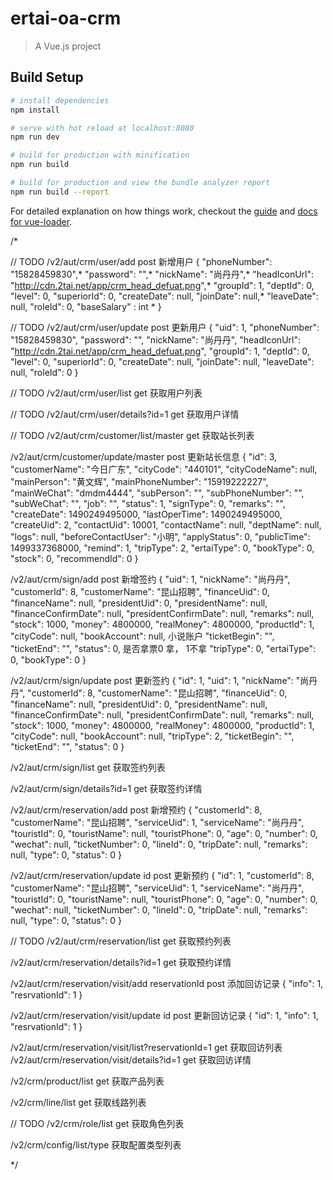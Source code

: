 # ertai-oa-crm

> A Vue.js project

## Build Setup

``` bash
# install dependencies
npm install

# serve with hot reload at localhost:8080
npm run dev

# build for production with minification
npm run build

# build for production and view the bundle analyzer report
npm run build --report
```

For detailed explanation on how things work, checkout the [guide](http://vuejs-templates.github.io/webpack/) and [docs for vue-loader](http://vuejs.github.io/vue-loader).


/*

// TODO /v2/aut/crm/user/add post 新增用户
{
  "phoneNumber": "15828459830",*
  "password": "",*
  "nickName": "尚丹丹",*
  "headIconUrl": "http://cdn.2tai.net/app/crm_head_defuat.png",*
  "groupId": 1,
  "deptId": 0,
  "level": 0,
  "superiorId": 0,
  "createDate": null,
  "joinDate": null,*
  "leaveDate": null,
  "roleId": 0,
  "baseSalary" : int *
}

// TODO /v2/aut/crm/user/update post 更新用户
{
  "uid": 1,
  "phoneNumber": "15828459830",
  "password": "",
  "nickName": "尚丹丹",
  "headIconUrl": "http://cdn.2tai.net/app/crm_head_defuat.png",
  "groupId": 1,
  "deptId": 0,
  "level": 0,
  "superiorId": 0,
  "createDate": null,
  "joinDate": null,
  "leaveDate": null,
  "roleId": 0
}

// TODO /v2/aut/crm/user/list get 获取用户列表

// TODO /v2/aut/crm/user/details?id=1 get 获取用户详情







// TODO /v2/aut/crm/customer/list/master get 获取站长列表

/v2/aut/crm/customer/update/master post 更新站长信息
{
  "id": 3,
  "customerName": "今日广东",
  "cityCode": "440101",
  "cityCodeName": null,
  "mainPerson": "黄文辉",
  "mainPhoneNumber": "15919222227",
  "mainWeChat": "dmdm4444",
  "subPerson": "",
  "subPhoneNumber": "",
  "subWeChat": "",
  "job": "",
  "status": 1,
  "signType": 0,
  "remarks": "",
  "createDate": 1490249495000,
  "lastOperTime": 1490249495000,
  "createUid": 2,
  "contactUid": 10001,
  "contactName": null,
  "deptName": null,
  "logs": null,
  "beforeContactUser": "小明",
  "applyStatus": 0,
  "publicTime": 1499337368000,
  "remind": 1,
  "tripType": 2,
  "ertaiType": 0,
  "bookType": 0,
  "stock": 0,
  "recommendId": 0
}

/v2/aut/crm/sign/add post 新增签约
{
  "uid": 1,
  "nickName": "尚丹丹",
  "customerId": 8,
  "customerName": "昆山招聘",
  "financeUid": 0,
  "financeName": null,
  "presidentUid": 0,
  "presidentName": null,
  "financeConfirmDate": null,
  "presidentConfirmDate": null,
  "remarks": null,
  "stock": 1000,
  "money": 4800000,
  "realMoney": 4800000,
  "productId": 1,
  "cityCode": null,
  "bookAccount": null, 小说账户
  "ticketBegin": "",
  "ticketEnd": "",
  "status": 0, 是否拿票0 拿， 1不拿
  "tripType": 0,
  "ertaiType": 0,
  "bookType": 0
}

/v2/aut/crm/sign/update post 更新签约
{
  "id": 1,
  "uid": 1,
  "nickName": "尚丹丹",
  "customerId": 8,
  "customerName": "昆山招聘",
  "financeUid": 0,
  "financeName": null,
  "presidentUid": 0,
  "presidentName": null,
  "financeConfirmDate": null,
  "presidentConfirmDate": null,
  "remarks": null,
  "stock": 1000,
  "money": 4800000,
  "realMoney": 4800000,
  "productId": 1,
  "cityCode": null,
  "bookAccount": null,
  "tripType": 2,
  "ticketBegin": "",
  "ticketEnd": "",
  "status": 0
}

/v2/aut/crm/sign/list get 获取签约列表

/v2/aut/crm/sign/details?id=1 get 获取签约详情






/v2/aut/crm/reservation/add post 新增预约
{
  "customerId": 8,
  "customerName": "昆山招聘",
  "serviceUid": 1,
  "serviceName": "尚丹丹",
  "touristId": 0,
  "touristName": null,
  "touristPhone": 0,
  "age": 0,
  "number": 0,
  "wechat": null,
  "ticketNumber": 0,
  "lineId": 0,
  "tripDate": null,
  "remarks": null,
  "type": 0,
  "status": 0
}

/v2/aut/crm/reservation/update id post 更新预约
{
  "id": 1,
  "customerId": 8,
  "customerName": "昆山招聘",
  "serviceUid": 1,
  "serviceName": "尚丹丹",
  "touristId": 0,
  "touristName": null,
  "touristPhone": 0,
  "age": 0,
  "number": 0,
  "wechat": null,
  "ticketNumber": 0,
  "lineId": 0,
  "tripDate": null,
  "remarks": null,
  "type": 0,
  "status": 0
}

// TODO /v2/aut/crm/reservation/list get 获取预约列表

/v2/aut/crm/reservation/details?id=1 get 获取预约详情







/v2/aut/crm/reservation/visit/add reservationId post 添加回访记录
{
  "info": 1,
  "resrvationId": 1
}

/v2/aut/crm/reservation/visit/update id post 更新回访记录
{
  "id": 1,
  "info": 1,
  "resrvationId": 1
}

/v2/aut/crm/reservation/visit/list?reservationId=1 get 获取回访列表
/v2/aut/crm/reservation/visit/details?id=1 get 获取回访详情




/v2/crm/product/list get 获取产品列表

/v2/crm/line/list get 获取线路列表

// TODO /v2/crm/role/list get 获取角色列表

/v2/crm/config/list/type 获取配置类型列表

*/
